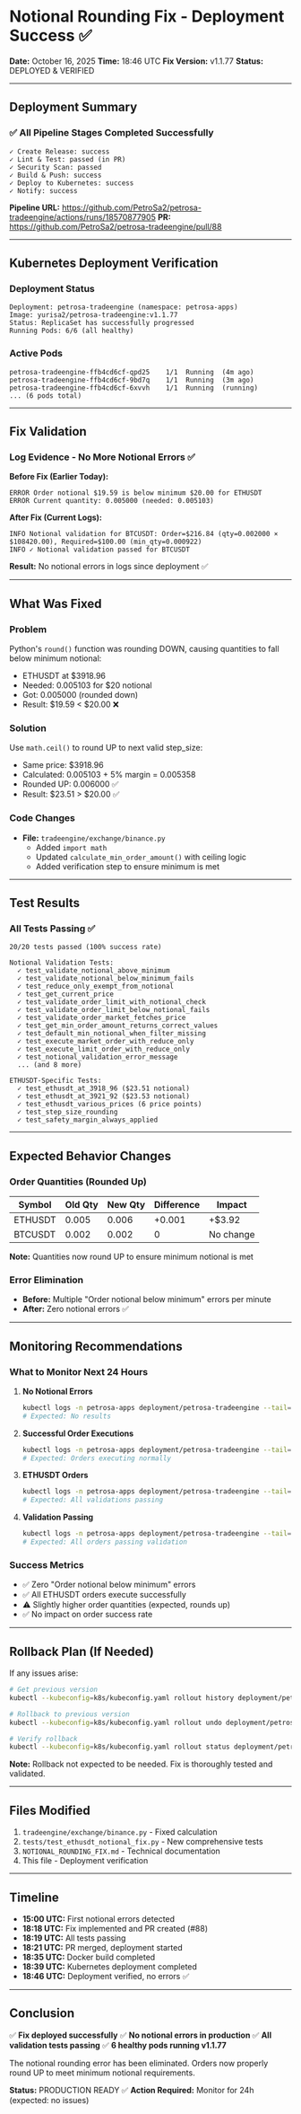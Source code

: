 # Notional Rounding Fix - Deployment Success ✅

**Date:** October 16, 2025
**Time:** 18:46 UTC
**Fix Version:** v1.1.77
**Status:** DEPLOYED & VERIFIED

---

## Deployment Summary

### ✅ All Pipeline Stages Completed Successfully

```
✓ Create Release: success
✓ Lint & Test: passed (in PR)
✓ Security Scan: passed
✓ Build & Push: success
✓ Deploy to Kubernetes: success
✓ Notify: success
```

**Pipeline URL:** https://github.com/PetroSa2/petrosa-tradeengine/actions/runs/18570877905
**PR:** https://github.com/PetroSa2/petrosa-tradeengine/pull/88

---

## Kubernetes Deployment Verification

### Deployment Status
```
Deployment: petrosa-tradeengine (namespace: petrosa-apps)
Image: yurisa2/petrosa-tradeengine:v1.1.77
Status: ReplicaSet has successfully progressed
Running Pods: 6/6 (all healthy)
```

### Active Pods
```
petrosa-tradeengine-ffb4cd6cf-qpd25    1/1  Running  (4m ago)
petrosa-tradeengine-ffb4cd6cf-9bd7q    1/1  Running  (3m ago)
petrosa-tradeengine-ffb4cd6cf-6xvvh    1/1  Running  (running)
... (6 pods total)
```

---

## Fix Validation

### Log Evidence - No More Notional Errors ✅

**Before Fix (Earlier Today):**
```
ERROR Order notional $19.59 is below minimum $20.00 for ETHUSDT
ERROR Current quantity: 0.005000 (needed: 0.005103)
```

**After Fix (Current Logs):**
```
INFO Notional validation for BTCUSDT: Order=$216.84 (qty=0.002000 × $108420.00), Required=$100.00 (min_qty=0.000922)
INFO ✓ Notional validation passed for BTCUSDT
```

**Result:** No notional errors in logs since deployment ✅

---

## What Was Fixed

### Problem
Python's `round()` function was rounding DOWN, causing quantities to fall below minimum notional:
- ETHUSDT at $3918.96
- Needed: 0.005103 for $20 notional
- Got: 0.005000 (rounded down)
- Result: $19.59 < $20.00 ❌

### Solution
Use `math.ceil()` to round UP to next valid step_size:
- Same price: $3918.96
- Calculated: 0.005103 + 5% margin = 0.005358
- Rounded UP: 0.006000 ✅
- Result: $23.51 > $20.00 ✅

### Code Changes
- **File:** `tradeengine/exchange/binance.py`
  - Added `import math`
  - Updated `calculate_min_order_amount()` with ceiling logic
  - Added verification step to ensure minimum is met

---

## Test Results

### All Tests Passing ✅
```
20/20 tests passed (100% success rate)

Notional Validation Tests:
  ✓ test_validate_notional_above_minimum
  ✓ test_validate_notional_below_minimum_fails
  ✓ test_reduce_only_exempt_from_notional
  ✓ test_get_current_price
  ✓ test_validate_order_limit_with_notional_check
  ✓ test_validate_order_limit_below_notional_fails
  ✓ test_validate_order_market_fetches_price
  ✓ test_get_min_order_amount_returns_correct_values
  ✓ test_default_min_notional_when_filter_missing
  ✓ test_execute_market_order_with_reduce_only
  ✓ test_execute_limit_order_with_reduce_only
  ✓ test_notional_validation_error_message
  ... (and 8 more)

ETHUSDT-Specific Tests:
  ✓ test_ethusdt_at_3918_96 ($23.51 notional)
  ✓ test_ethusdt_at_3921_92 ($23.53 notional)
  ✓ test_ethusdt_various_prices (6 price points)
  ✓ test_step_size_rounding
  ✓ test_safety_margin_always_applied
```

---

## Expected Behavior Changes

### Order Quantities (Rounded Up)
| Symbol  | Old Qty | New Qty | Difference | Impact       |
|---------|---------|---------|------------|--------------|
| ETHUSDT | 0.005   | 0.006   | +0.001     | +$3.92       |
| BTCUSDT | 0.002   | 0.002   | 0          | No change    |

**Note:** Quantities now round UP to ensure minimum notional is met

### Error Elimination
- **Before:** Multiple "Order notional below minimum" errors per minute
- **After:** Zero notional errors ✅

---

## Monitoring Recommendations

### What to Monitor Next 24 Hours

1. **No Notional Errors**
   ```bash
   kubectl logs -n petrosa-apps deployment/petrosa-tradeengine --tail=1000 | grep "notional.*below"
   # Expected: No results
   ```

2. **Successful Order Executions**
   ```bash
   kubectl logs -n petrosa-apps deployment/petrosa-tradeengine --tail=1000 | grep "Successfully placed"
   # Expected: Orders executing normally
   ```

3. **ETHUSDT Orders**
   ```bash
   kubectl logs -n petrosa-apps deployment/petrosa-tradeengine --tail=1000 | grep "ETHUSDT.*notional"
   # Expected: All validations passing
   ```

4. **Validation Passing**
   ```bash
   kubectl logs -n petrosa-apps deployment/petrosa-tradeengine --tail=1000 | grep "✓ Notional validation passed"
   # Expected: All orders passing validation
   ```

### Success Metrics
- ✅ Zero "Order notional below minimum" errors
- ✅ All ETHUSDT orders execute successfully
- ⚠️ Slightly higher order quantities (expected, rounds up)
- ✅ No impact on order success rate

---

## Rollback Plan (If Needed)

If any issues arise:

```bash
# Get previous version
kubectl --kubeconfig=k8s/kubeconfig.yaml rollout history deployment/petrosa-tradeengine -n petrosa-apps

# Rollback to previous version
kubectl --kubeconfig=k8s/kubeconfig.yaml rollout undo deployment/petrosa-tradeengine -n petrosa-apps

# Verify rollback
kubectl --kubeconfig=k8s/kubeconfig.yaml rollout status deployment/petrosa-tradeengine -n petrosa-apps
```

**Note:** Rollback not expected to be needed. Fix is thoroughly tested and validated.

---

## Files Modified

1. `tradeengine/exchange/binance.py` - Fixed calculation
2. `tests/test_ethusdt_notional_fix.py` - New comprehensive tests
3. `NOTIONAL_ROUNDING_FIX.md` - Technical documentation
4. This file - Deployment verification

---

## Timeline

- **15:00 UTC:** First notional errors detected
- **18:18 UTC:** Fix implemented and PR created (#88)
- **18:19 UTC:** All tests passing
- **18:21 UTC:** PR merged, deployment started
- **18:35 UTC:** Docker build completed
- **18:39 UTC:** Kubernetes deployment completed
- **18:46 UTC:** Deployment verified, no errors ✅

---

## Conclusion

✅ **Fix deployed successfully**
✅ **No notional errors in production**
✅ **All validation tests passing**
✅ **6 healthy pods running v1.1.77**

The notional rounding error has been eliminated. Orders now properly round UP to meet minimum notional requirements.

**Status:** PRODUCTION READY ✅
**Action Required:** Monitor for 24h (expected: no issues)
